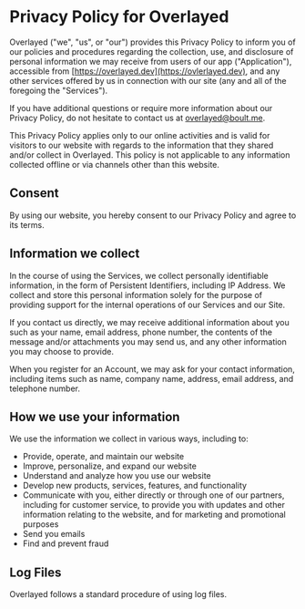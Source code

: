 # Privacy Policy for Overlayed

Overlayed ("we", "us", or "our") provides this Privacy Policy to inform you of our policies and procedures regarding the collection, use, and disclosure of personal information we may receive from users of our app ("Application"), accessible from [https://overlayed.dev](https://ovlerlayed.dev), and any other services offered by us in connection with our site (any and all of the foregoing the "Services").

If you have additional questions or require more information about our Privacy Policy, do not hesitate to contact us at [overlayed@boult.me](mailto:overlayed@boult.me).

This Privacy Policy applies only to our online activities and is valid for visitors to our website with regards to the information that they shared and/or collect in Overlayed. This policy is not applicable to any information collected offline or via channels other than this website.

## Consent

By using our website, you hereby consent to our Privacy Policy and agree to its terms.

## Information we collect

In the course of using the Services, we collect personally identifiable information, in the form of Persistent Identifiers, including IP Address. We collect and store this personal information solely for the purpose of providing support for the internal operations of our Services and our Site.

If you contact us directly, we may receive additional information about you such as your name, email address, phone number, the contents of the message and/or attachments you may send us, and any other information you may choose to provide.

When you register for an Account, we may ask for your contact information, including items such as name, company name, address, email address, and telephone number.

## How we use your information

We use the information we collect in various ways, including to:

- Provide, operate, and maintain our website
- Improve, personalize, and expand our website
- Understand and analyze how you use our website
- Develop new products, services, features, and functionality
- Communicate with you, either directly or through one of our partners, including for customer service, to provide you with updates and other information relating to the website, and for marketing and promotional purposes
- Send you emails
- Find and prevent fraud

## Log Files

Overlayed follows a standard procedure of using log files.
